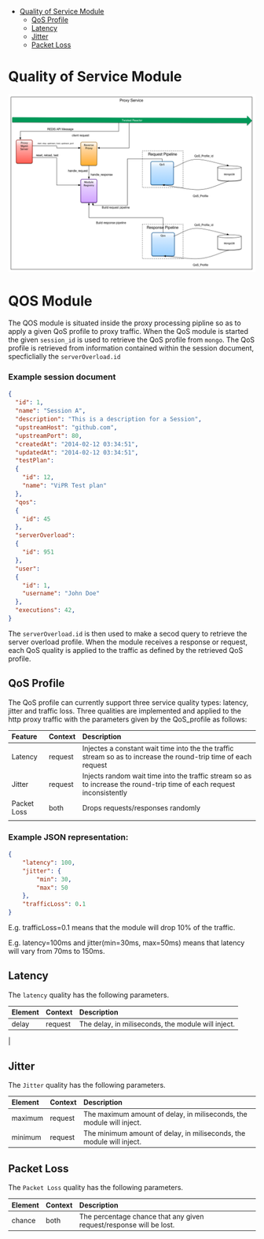 - [Quality of Service Module](#quality-of-service-odule)
  - [QoS Profile](#qos-profile)
  - [Latency](#latency)
  - [Jitter](#jitter)
  - [Packet Loss](#packet-loss)

# Quality of Service Module

  ![alt text](../figures/HB_QoS_Module.png "Altering QoS")



# QOS Module

The QOS module is situated inside the proxy processing pipline so as to apply a given QoS profile to proxy traffic.
When the QoS module is started the given `session_id` is used to retrieve the QoS profile from `mongo`.
The QoS profile is retrieved from information contained within the session document, specficlially the `serverOverload.id`

### Example session document
```json
{
  "id": 1,
  "name": "Session A",
  "description": "This is a description for a Session",
  "upstreamHost": "github.com",
  "upstreamPort": 80,
  "createdAt": "2014-02-12 03:34:51",
  "updatedAt": "2014-02-12 03:34:51",
  "testPlan":
  {
    "id": 12,
    "name": "ViPR Test plan"
  },
  "qos":
  {
    "id": 45
  },
  "serverOverload":
  {
    "id": 951
  },
  "user":
  {
    "id": 1,
    "username": "John Doe"
  },
  "executions": 42,
}
```

The `serverOverload.id` is then used to make a secod query to retrieve the server overload profile.
When the module receives a response or request, each QoS quality is applied to the traffic as defined by the retrieved QoS profile.

## QoS Profile

 The QoS profile can currently support three service quality types: latency, jitter and traffic loss.
Three qualities are implemented and applied to the http proxy traffic with the parameters given by the QoS_profile as follows:

| Feature      | Context | Description                                                                                                           |
|:------------|:--------|:----------------------------------------------------------------------------------------------------------------------|
| Latency     | request | Injectes a constant wait time into the the traffic stream so as to increase the round-trip time of each request       |
| Jitter      | request | Injects random wait time into the traffic stream so as to increase the round-trip time of each request inconsistently |
| Packet Loss | both    | Drops requests/responses randomly                                                                                     |
|             |         |                                                                                                                       |
### Example JSON representation:

```json
{
    "latency": 100,
    "jitter": {
        "min": 30,
        "max": 50
    },
    "trafficLoss": 0.1
}
```
E.g. trafficLoss=0.1 means that the module will drop 10% of the traffic.

E.g. latency=100ms and jitter(min=30ms, max=50ms) means that latency will vary from 70ms to 150ms.

## Latency

The `latency` quality has the following parameters.

| Element | Context | Description                                                     |
|:--------|:--------|:----------------------------------------------------------------|
| delay   | request | The delay, in miliseconds, the module will inject. |
|

## Jitter

The `Jitter` quality has the following parameters.

| Element | Context | Description                                                     |
|:--------|:--------|:----------------------------------------------------------------|
| maximum | request | The maximum amount of delay, in miliseconds, the module will inject. |
| minimum | request | The minimum amount of delay, in miliseconds, the module will inject. |

## Packet Loss

The `Packet Loss` quality has the following parameters.

| Element | Context | Description                                                         |
|:--------|:--------|:--------------------------------------------------------------------|
| chance  | both    | The percentage chance that any given request/response will be lost. |
